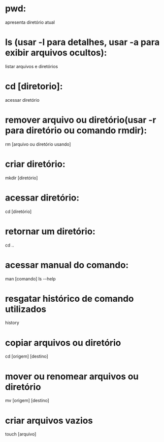 # pwd:

apresenta diretório atual

# ls (usar -l para detalhes, usar -a para exibir arquivos ocultos):

listar arquivos e diretórios

# cd [diretorio]: 

acessar diretório

# remover arquivo ou diretório(usar -r para diretório ou comando rmdir):

rm [arquivo ou diretório usando]

# criar diretório:

mkdir [diretório]

# acessar diretório:

cd [diretório]

# retornar um diretório:

cd ..

# acessar manual do comando:

man [comando]
ls --help

# resgatar histórico de comando utilizados 

history

# copiar arquivos ou diretório 

cd [origem] [destino]

# mover ou renomear arquivos ou diretório 

mv [origem] [destino]

# criar arquivos vazios

touch [arquivo]



